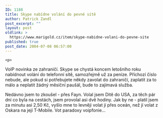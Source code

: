 ```yaml
---
ID: 1188
title: Skype nabídne volání do pevné sítě
author: Patrick Zandl
post_excerpt: ""
layout: post
oldlink: >
  https://www.marigold.cz/item/skype-nabidne-volani-do-pevne-site
published: true
post_date: 2004-07-08 06:57:00
---
```

	<p>
VoIP novinka ze zahraničí. Skype se chystá koncem letošního roku nabídnout volání do telefonní sítě, samozřejmě už za peníze. Příchozí číslo nebude, ale pokud si potřebujete někdy zavolat do zahraničí, zaplatit za to málo a neplatit žádný měsíční paušál, bude to zajímavá služba. </p>
<p>
Nedávno jsem to zkoušel - přes Fayn. Volal jsem Ditě do USA, za těch pár dní co byla na cestách, jsem provolal asi dvě hodiny. Jak by ne - platil jsem za minutu asi 2,50 Kč, vyšlo mne to levněji volat jí přes oceán, než jí volat z Oskara na její T-Mobile. Vot paradoxy voipfonie...</p>
